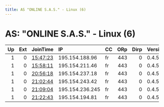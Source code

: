 ```yaml
---
title: AS "ONLINE S.A.S." - Linux (6)
---
```


# AS: "ONLINE S.A.S." - Linux (6)

|   Up |   Ext | JoinTime                                                                                            | IP              | CC   |   ORp |   Dirp | Version   | Contact   | Nickname   |   eFamMembers |
|-----:|------:|:----------------------------------------------------------------------------------------------------|:----------------|:-----|------:|-------:|:----------|:----------|:-----------|--------------:|
|    1 |     0 | [15:47:23](https://metrics.torproject.org/rs.html#details/22730A7FA7BEC3488211B51473750521682ECF66) | 195.154.188.96  | fr   |   443 |      0 | 0.4.5.6   | None      | Unnamed    |             1 |
|    1 |     0 | [15:58:11](https://metrics.torproject.org/rs.html#details/85334EDF1751266D0AFCB3939CD867DB1196AD37) | 195.154.211.46  | fr   |   443 |      0 | 0.4.5.6   | None      | Unnamed    |             1 |
|    1 |     0 | [20:56:18](https://metrics.torproject.org/rs.html#details/D66B68D1115DEB5359D028BB3808260389993417) | 195.154.237.18  | fr   |   443 |      0 | 0.4.5.6   | None      | Unnamed    |             1 |
|    1 |     0 | [21:02:44](https://metrics.torproject.org/rs.html#details/38C878EB23E054D0089827619E913A7ABB677680) | 195.154.243.42  | fr   |   443 |      0 | 0.4.5.6   | None      | Unnamed    |             1 |
|    1 |     0 | [21:09:04](https://metrics.torproject.org/rs.html#details/B7D3B6E1BF678697EB651C63B0473BAA7839D054) | 195.154.236.245 | fr   |   443 |      0 | 0.4.5.6   | None      | Unnamed    |             1 |
|    1 |     0 | [21:22:43](https://metrics.torproject.org/rs.html#details/904EE550C5F25A53718D0A923B3BA182273A999F) | 195.154.194.81  | fr   |   443 |      0 | 0.4.5.6   | None      | Unnamed    |             1 |
